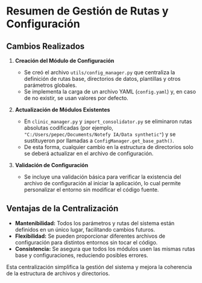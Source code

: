 # Resumen de Gestión de Rutas y Configuración

## Cambios Realizados

1. **Creación del Módulo de Configuración**
   - Se creó el archivo `utils/config_manager.py` que centraliza la definición de rutas base, directorios de datos, plantillas y otros parámetros globales.
   - Se implementa la carga de un archivo YAML (`config.yaml`) y, en caso de no existir, se usan valores por defecto.

2. **Actualización de Módulos Existentes**
   - En `clinic_manager.py` y `import_consolidator.py` se eliminaron rutas absolutas codificadas (por ejemplo,  
     `"C:/Users/pepec/Documents/Notefy IA/Data synthetic"`) y se sustituyeron por llamadas a `ConfigManager.get_base_path()`.
   - De esta forma, cualquier cambio en la estructura de directorios solo se deberá actualizar en el archivo de configuración.

3. **Validación de Configuración**
   - Se incluye una validación básica para verificar la existencia del archivo de configuración al iniciar la aplicación,
     lo cual permite personalizar el entorno sin modificar el código fuente.

## Ventajas de la Centralización

- **Mantenibilidad:** Todos los parámetros y rutas del sistema están definidos en un único lugar, facilitando cambios futuros.
- **Flexibilidad:** Se pueden proporcionar diferentes archivos de configuración para distintos entornos sin tocar el código.
- **Consistencia:** Se asegura que todos los módulos usen las mismas rutas base y configuraciones, reduciendo posibles errores.

Esta centralización simplifica la gestión del sistema y mejora la coherencia de la estructura de archivos y directorios.
